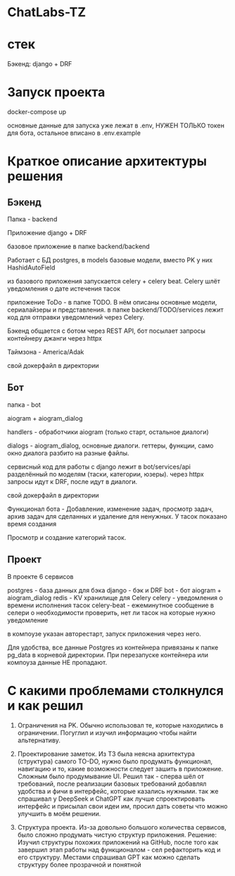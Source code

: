 # ChatLabs-TZ

<h1>стек</h1>

Бэкенд: django + DRF

<h1>Запуск проекта</h1>
docker-compose up

основные данные для запуска уже лежат в .env, НУЖЕН ТОЛЬКО токен для бота, остальное вписано в .env.example

<h1>Краткое описание архитектуры решения</h1>

<h2>Бэкенд</h2>

Папка - backend

Приложение django + DRF

базовое приложение в папке backend/backend

Работает с БД postgres, в models базовые модели, вместо PK у них HashidAutoField

из базового приложения запускается celery + celery beat. Celery шлёт уведомления о дате истечения тасок

приложение ToDo - в папке TODO. В нём описаны основные модели, сериалайзеры и представления. в папке backend/TODO/services лежит код для отправки уведомлений через Celery.

Бэкенд общается с ботом через REST API, бот посылает запросы контейнеру джанги через httpx

Таймзона - America/Adak

свой докерфайл в директории

<h2>Бот</h2>

папка - bot

aiogram + aiogram_dialog

handlers - обработчики aiogram (только старт, остальное диалоги)

dialogs - aiogram_dialog, основные диалоги. геттеры, функции, само окно диалога разбито на разные файлы.

сервисный код для работы с django лежит в bot/services/api разделённый по моделям (таски, категории, юзеры). через httpx запросы идут к DRF, после идут в диалоги.

свой докерфайл в директории

Функционал бота - Добавление, изменение задач, просмотр задач, архив задач для сделанных и удаление для ненужных. У тасок показано время создания

Просмотр и создание категорий тасок. 

<h2>Проект</h2>

В проекте 6 сервисов

postgres - база данных для бэка
django - бэк и DRF
bot - бот aiogram + aiogram_dialog
redis - KV хранилище для Celery
celery - уведомления о времени исполнения тасок
celery-beat - ежеминутное сообщение в селери о необходимости проверить, нет ли тасок на которые нужно уведомление

в компоузе указан авторестарт, запуск приложения через него.

Для удобства, все данные Postgres из контейнера привязаны к папке pg_data в корневой директории. При перезапуске контейнера или компоуза данные НЕ пропадают.

<h1>С какими проблемами столкнулся и как решил</h1>

1. Ограничения на PK. Обычно использовал те, которые находились в ограничении. Погуглил и изучил информацию чтобы найти альтернативу.

2. Проектирование заметок. Из ТЗ была неясна архитектура (структура) самого TO-DO, нужно было продумать функционал, навигацию и то, какие возможности следует зашить в приложение. Сложным было продумывание UI. Решил так - сперва шёл от требований, после реализации базовых требований добавлял удобства и фичи в интерфейс, которые казались нужными. так же спрашивал у DeepSeek и ChatGPT как лучше спроектировать интерфейс и присылал свои идеи им, просил дать советы что можно улучшить в моём решении.

3. Структура проекта. Из-за довольно большого количества сервисов, было сложно продумать чистую структур приложения. Решение: Изучил структуры похожих приложений на GitHub, после того как завершил этап работы над функционалом - сел рефакторить код и его структуру. Местами спрашивал GPT как можно сделать структуру более прозрачной и понятной
